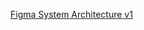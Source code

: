 [Figma System Architecture v1](<https://www.figma.com/board/OBpqjJ9DRBn3OYBe9oYGIR/Slack-gRPC?node-id=0-1&t=JnSokWwMous4RVx2-1>)